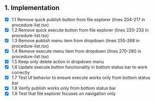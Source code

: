 ## 1. Implementation

- [x] 1.1 Remove quick publish button from file explorer (lines 204-217 in procedure-list.tsx)
- [x] 1.2 Remove quick execute button from file explorer (lines 220-233 in procedure-list.tsx)
- [x] 1.3 Remove publish menu item from dropdown (lines 255-268 in procedure-list.tsx)
- [x] 1.4 Remove execute menu item from dropdown (lines 270-280 in procedure-list.tsx)
- [x] 1.5 Keep only delete action in dropdown menu
- [x] 1.6 Update execute button functionality in bottom status bar to work correctly
- [x] 1.7 Test UI behavior to ensure execute works only from bottom status bar
- [x] 1.8 Verify publish works only from bottom status bar
- [x] 1.9 Test that file explorer focuses on navigation only
